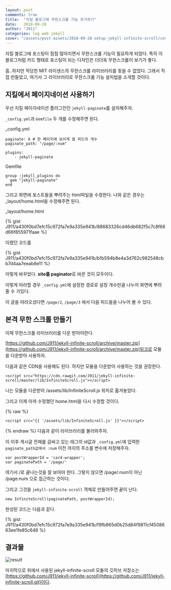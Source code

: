 ```yaml
---
layout: post
comments: true
title:  "지킬 블로그에 무한스크롤 기능 추가하기"
date:   2018-09-28
author: "J911"
categories: log web jekyll
cover: "/assets/post-assets/2018-09-28-setup-jekyll-infinite-scroll/cover.png"
---
```

지킬 블로그에 포스팅이 점점 많아지면서 무한스크롤 기능이 필요하게 되었다.
특히 이 블로그처럼 카드 형태로 포스팅이 되는 디자인은 더더욱 무한스크롤이 보기가 좋다.

흠..하지만 적당한 MIT 라이센스의 무한스크롤 라이브러리를 찾을 수 없었다. 그래서 직접 만들었고, 여기서 그 라이브러리로 무한스크롤 기능 설치법을 소개할 것이다.

## 지킬에서 페이지네이션 사용하기
우선 지킬 페이지네이션 플러그인인 `jekyll-paginate`를 설치해주자.

`_config.yml`과 `Gemfile` 두 개를 수정해주면 된다.

_config.yml

```
paginate: 6 # 한 페이지에 보이게 할 피드의 개수
paginate_path: "/page/:num"

plugins:
    - jekyll-paginate
```

Gemfile
```
group :jekyll_plugins do
  gem "jekyll-paginate"
end
```

그리고 화면에 포스트들을 뿌려주는 html파일을 수정한다.
나와 같은 경우는 _layout/home.html을 수정해주면 된다.

_layout/home.html

{% gist J911/a430f0bd7efc15c972fa7e9a335e941b/88683326cd46db682f5c7c8f66d66f855971faae %}

이랬던 코드를

{% gist J911/a430f0bd7efc15c972fa7e9a335e941b/b1b594b8e4a3d762c982548cbb7d4aa7eeab8e11 %}

이렇게 바꾸었다. **site를 paginator**로 바꾼 것이 모두이다.

이렇게 따라할 경우 `_config.yml`에 설정한 경로로 설정 개수만큼 나누어 화면에 뿌려줄 수 가있다.

이 글을 따라오셨다면 `/page/2`, `/page/3` 에서 다음 피드들을 나누어 볼 수 있다.

## 본격 무한 스크롤 만들기
이제 무한스크롤 라이브러리를 다운 받아야한다.

[https://github.com/J911/jekyll-infinite-scroll/archive/master.zip](https://github.com/J911/jekyll-infinite-scroll/archive/master.zip)링크로 모듈을 다운받아 사용하자.

다음과 같은 CDN을 사용해도 된다. 하지만 모듈을 다운받아 사용하는 것을 권장한다.

```
<script src="https://cdn.rawgit.com/J911/jekyll-infinite-scroll/master/lib/InfiniteScroll.js"></script>
```

나는 모듈을 다운받아 /assets/lib/InfiniteScroll.js 위치로 옮겨놓았다.

그리고 이제 아까 수정했던 home.html을 다시 수정할 것이다.

{% raw %}
```
<script src="{{ '/assets/lib/InfiniteScroll.js' }}"></script>
```
{% endraw %}
다음과 같이 라이브러리를 불러와주자.

이 이후 게시글 전체를 감싸고 있는 태그의 id값과 `_config.yml`에 입력한 `paginate_path값에서 :num` 이전 까지의 주소를 변수에 저장해주자.

```
var postWrapperId = 'card-wrapper';
var paginatePath = '/page/'
```

여기서 /로 끝나는것을 잘 보아야 한다. 그렇지 않으면 /page/:num이 아닌 /page:num 으로 접근하는 것이다. 

그리고 그것을 `jekyll-infinite-scroll` 객체로 만들어주면 끝이 난다.

```
new InfiniteScroll(paginatePath, postWrapperId);
```

완성된 코드는 다음과 같다.

{% gist J911/a430f0bd7efc15c972fa7e9a335e941b/f9fb865d0b25d84f9811cf4508663ee1fe85c646 %}

## 결과물
![result](/assets/post-assets/2018-09-28-setup-jekyll-infinite-scroll/infinite-scroll.gif)

마지막으로 위에서 사용된 jekyll-infinite-scroll 모듈의 깃허브 저장소는 [https://github.com/J911/jekyll-infinite-scroll](https://github.com/J911/jekyll-infinite-scroll.git)이다.